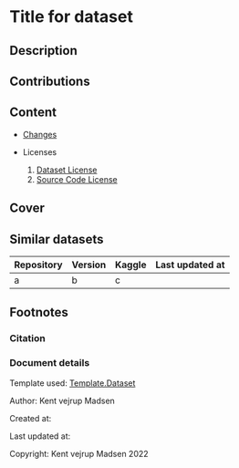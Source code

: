 # Title for dataset

## Description

## Contributions


## Content
* [Changes](changelog.md)

* Licenses
    1. [Dataset License](License.md)
    2. [Source Code License](sourcecode_license.md)


## Cover


## Similar datasets
| Repository | Version | Kaggle | Last updated at |
|------------|---------|--------|-----------------|
| a          | b       | c      |                 |


## Footnotes
### Citation


### Document details
Template used: [Template.Dataset](https://github.com/KentVejrupMadsen/template.dataset)

Author: Kent vejrup Madsen

Created at:

Last updated at:

Copyright: Kent vejrup Madsen 2022